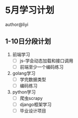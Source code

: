 # 5月学习计划

author@liyi

## 1-10日分段计划

1. 前端学习
    - [ ] js-学会动态加载和接口调用
    - [ ] 前端至少一个编码练习

2. golang学习
    - [ ] 学完数据类型
    - [ ] 编码练习

3. python学习
    - [ ] 爬虫scrapy
    - [ ] django框架学习
    - [ ] 毕业设计项目